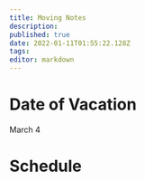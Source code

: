 ```yaml
---
title: Moving Notes
description: 
published: true
date: 2022-01-11T01:55:22.128Z
tags: 
editor: markdown
---
```


# Date of Vacation
March 4

# Schedule
